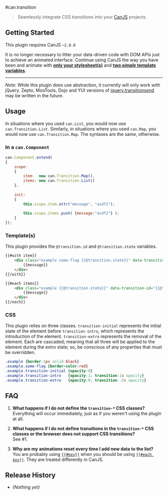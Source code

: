 #can.transition
> Seamlessly integrate CSS transitions into your [CanJS](https://github.com/bitovi/canjs/) projects.

## Getting Started
This plugin requires CanJS `~2.0.0`

It is no longer necessary to litter your data-driven code with DOM APIs just to achieve an animated interface. Continue using CanJS the way you have been and animate with [**only your stylesheet(s)**](#css) and [**two *simple* template variables**](#templates).

- - -
*Note*: While this plugin does use abstraction, it currently will only work with jQuery. Zepto, MooTools, Dojo and YUI versions of [jquery.transitionsend](https://github.com/stevenvachon/jquery.transitionsend/) may be written in the future.

## Usage
In situations where you used `can.List`, you would now use `can.Transition.List`. Similarly, in situations where you used `can.Map`, you would now use `can.Transition.Map`. The syntaxes are the same, otherwise.

### In a `can.Component`
```javascript
can.Component.extend(
{
    scope:
    {
        item:  new can.Transition.Map(),
        items: new can.Transition.List()
    },
    
    init:
    {
        this.scope.item.attr("message", "asdf1");
        
        this.scope.items.push( {message:"asdf2"} );
    }
});
```

### Template(s)
This plugin provides the `@transition.id` and `@transition.state` variables.
```html
{{#with item}}
    <div class="example some-flag {{@transition.state}}" data-transition-id="{{@transition.id}}">
        {{message}}
    </div>
{{/with}}

{{#each items}}
    <div class="example {{@transition.state}}" data-transition-id="{{@transition.id}}">
        {{message}}
    </div>
{{/each}}
```

### CSS
This plugin relies on three classes. `transition-initial` represents the initial state of the element before `transition-intro`, which represents the introduction of the element. `transition-extro` represents the removal of the element. Each are cascaded; meaning that all three will be applied to the element during the extro state; so, be conscious of any properties that must be overridden.
```css
.example {border:1px solid black}
.example.some-flag {border-color:red}
.example.transition-initial {opacity:0}
.example.transition-intro   {opacity:1; transition:1s opacity}
.example.transition-extro   {opacity:0; transition:.5s opacity}
```

## FAQ
1. **What happens if I do not define the `transition-*` CSS classes?**  
Everything will occur immediately, just as if you weren't using the plugin at all.

2. **What happens if I do not define transitions in the `transition-*` CSS classes or the browser does not support CSS transitions?**  
See #1.

3. **Why are my animations reset every time I add new data to the list?**  
You are probably using [`{{#key}}`](http://canjs.com/docs/can.Mustache.helpers.section.html) when you should be using [`{{#each key}}`](http://canjs.com/docs/can.Mustache.helpers.each.html). They are treated differently in CanJS.

## Release History
* *(Nothing yet)*
